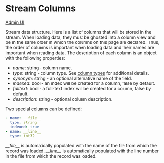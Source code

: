 # Stream Columns

[Admin UI](/admin#/dataset/streams/items/columns)

Stream data structure. Here is a list of columns that will be stored in the stream. When loading data, they must be ghosted into a column view and be in the same order in which the columns on this page are declared. Thus, the order of columns is important when loading data and their names are important when reading data. The description of each column is an object with the following properties:

* *name*: string - column name.
* *type*: string - column type. See [column types](../../../types) for additional details.
* *synonym*: string - an optional alternative name of the field.
* *indexed*: bool - an index will be created for a column, false by default.
* *fulltext*: bool - a full-text index will be created for a column, false by default.
* *description*: string - optional column description.

Two special columns can be defined:

```yaml
- name: __file__
  type: string
  indexed: true
- name: __line__
  type: int32
```

*\_\_file__* is automatically populated with the name of the file from which the record was loaded.
*\_\_line__* is automatically populated with the line number in the file from which the record was loaded.
